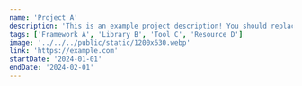 ```yaml
---
name: 'Project A'
description: 'This is an example project description! You should replace this with a description of your own project.'
tags: ['Framework A', 'Library B', 'Tool C', 'Resource D']
image: '../../../public/static/1200x630.webp'
link: 'https://example.com'
startDate: '2024-01-01'
endDate: '2024-02-01'
---
```

